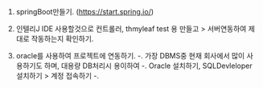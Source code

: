 1. springBoot만들기. (https://start.spring.io/)

2. 인텔리J IDE 사용할것으로 컨트롤러, thmyleaf test 용 만들고 > 서버연동하여 제대로 작동하는지 확인하기.

3. oracle를 사용하여 프로젝트에 연동하기.
   -. 가장 DBMS중 현재 회사에서 많이 사용하기도 하며, 대용량 DB처리시 용이하여
   -. Oracle 설치하기, SQLDevleloper 설치하기 > 계정 접속하기
   -. 
